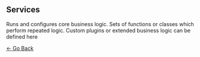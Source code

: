 ## Services
Runs and configures core business logic. Sets of functions or classes which perform repeated logic. Custom plugins or extended business logic can be defined here

[&larr; Go Back](../)